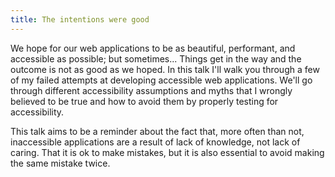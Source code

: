 ```yaml
---
title: The intentions were good
---
```


We hope for our web applications to be as beautiful, performant, and accessible as possible; but sometimes... Things get in the way and the outcome is not as good as we hoped. In this talk I'll walk you through a few of my failed attempts at developing accessible web applications. We'll go through different accessibility assumptions and myths that I wrongly believed to be true and how to avoid them by properly testing for accessibility.

This talk aims to be a reminder about the fact that, more often than not, inaccessible applications are a result of lack of knowledge, not lack of caring. That it is ok to make mistakes, but it is also essential to avoid making the same mistake twice.
